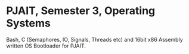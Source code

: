 # PJAIT, Semester 3, Operating Systems
Bash, C (Semaphores, IO, Signals, Threads etc) and 16bit x86 Assembly written OS Bootloader for PJAIT.
